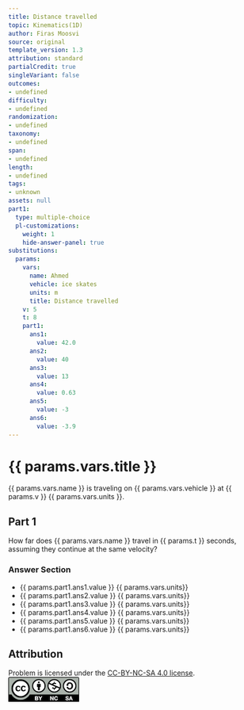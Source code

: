 ```yaml
---
title: Distance travelled
topic: Kinematics(1D)
author: Firas Moosvi
source: original
template_version: 1.3
attribution: standard
partialCredit: true
singleVariant: false
outcomes:
- undefined
difficulty:
- undefined
randomization:
- undefined
taxonomy:
- undefined
span:
- undefined
length:
- undefined
tags:
- unknown
assets: null
part1:
  type: multiple-choice
  pl-customizations:
    weight: 1
    hide-answer-panel: true
substitutions:
  params:
    vars:
      name: Ahmed
      vehicle: ice skates
      units: m
      title: Distance travelled
    v: 5
    t: 8
    part1:
      ans1:
        value: 42.0
      ans2:
        value: 40
      ans3:
        value: 13
      ans4:
        value: 0.63
      ans5:
        value: -3
      ans6:
        value: -3.9
---
```

# {{ params.vars.title }}
{{ params.vars.name }} is traveling on {{ params.vars.vehicle }} at {{ params.v }} {{ params.vars.units }}.

## Part 1

How far does {{ params.vars.name }} travel in {{ params.t }} seconds, assuming they continue at the same velocity?

### Answer Section

- {{ params.part1.ans1.value }} {{ params.vars.units}}
- {{ params.part1.ans2.value }} {{ params.vars.units}}
- {{ params.part1.ans3.value }} {{ params.vars.units}}
- {{ params.part1.ans4.value }} {{ params.vars.units}}
- {{ params.part1.ans5.value }} {{ params.vars.units}}
- {{ params.part1.ans6.value }} {{ params.vars.units}}

## Attribution

Problem is licensed under the [CC-BY-NC-SA 4.0 license](https://creativecommons.org/licenses/by-nc-sa/4.0/).<br> ![The Creative Commons 4.0 license requiring attribution-BY, non-commercial-NC, and share-alike-SA license.](https://raw.githubusercontent.com/firasm/bits/master/by-nc-sa.png)